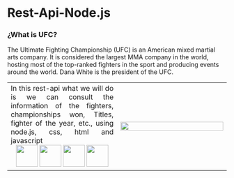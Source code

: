 # Rest-Api-Node.js
### ¿What is UFC?
The Ultimate Fighting Championship (UFC) is an American mixed martial arts company. It is considered the largest MMA company in the world, hosting most of the top-ranked fighters in the sport and producing events around the world. Dana White is the president of the UFC.
<table>
  <td align="Justify" width=50%>
     In this rest-api what we will do is we can consult the information of the fighters, championships won, Titles, fighter of the year, etc., using node.js, css, html and javascript
    <div align="Center">
      <img src="https://i.ibb.co/tL1v6Jt/html-5.png" witdh="50px" height="50px">
      <img src="https://i.ibb.co/j86Drxg/css-3.png" width= "50px" height="50px">
      <img src="https://i.ibb.co/pKKrwn3/javascript-js-icon-2048x2048-nyxvtvk0.png" width="50px" height="50px">
      <img src="https://w7.pngwing.com/pngs/452/24/png-transparent-js-logo-node-logos-and-brands-icon-thumbnail.png" width="50px" height="50px">
    </div>
  </td>
  <td width=50&>
    <img src="https://media1.giphy.com/media/TElVR7Kr6J4kRobiBY/giphy.gif?cid=6c09b952b7zi25s5x0n6z36wqx455q8f2dfzk6fu3mf424gv&ep=v1_internal_gif_by_id&rid=giphy.gif&ct=g" width=100% height= 40%>
  </td>
</table>
